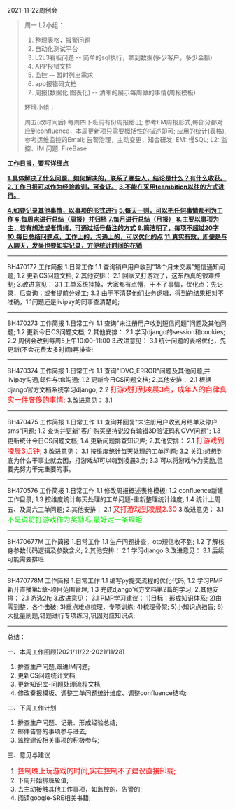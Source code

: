2021-11-22周例会

>周一
>L2小组：
>	1.	整理表格，报警问题
>	2.	自动化测试平台
>	3.	L2L3看板问题 -- 简单的sql执行，拿到数据(多少客户，多少金额)
>	4.	APP报错文档
>	5.	监控 -- 暂时列出需求
>	6.	app报错码文档
>	7.	周报(数据化,图表化) -- 清晰的展示每周做的事情(周报模板)
>
>环境小组：
>
>周五(改时间后)
>每周四下班前有份周报给出;
>参考EM周报形式,每部分都对应到confluence，本周更新项只需要概括性的描述即可;
>应用的统计(表格),参考运维监控的Email;
>告警治理，主动变更，知会研发;
>EM:	慢SQL;	L2:	监控、IM
>问题:	FireBase



<u>**工作日报，要写详细点</u>**

**<u>1.具体解决了什么问题，如何解决的，联系了哪些人，结论是什么？有什么收获。</u>**
**<u>2.工作日报可以作为经验教训，可查证。</u>**
**<u>3.不能在采用teambition以往的方式进行。</u>**

**<u>4.如要记录其他事情，以事项的形式进行</u>**
**<u>5.每天一则，可以把任何事情都列为工作</u>**
**<u>6.每周末进行总结（周报）并归档</u>**
**<u>7.每月进行总结（月报）</u>**
**<u>8.主要以事项为主，若有想法或者情绪，可通过括号备注的方式</u>**
**<u>9.简洁明了，每项不超过20字</u>**
**<u>10.每日总结问题点，工作上的，沟通上的，可以优化的点</u>**
**<u>11.真实有效，即便是与人聊天，发呆也要如实记录，方便统计时间的花销</u>**



---

BH470172 工作简报
1.日常工作
	1.1	查询销户用户收到“18个月未交易”短信通知问题;
	1.2	更新CS问题文档;
2.其他安排：	
	2.1	回家又打游戏了，这东西真的很难控制;
3.改进意见：
	3.1	工单系统挂掉，大家都有点懵，干不了事情，优化点：先记录，后查询；或者提前分好工;
	3.2	由于不清楚他们业务逻辑，得到的结果相对不准确，1.1问题还是livipay的同事查清楚的;


---

BH470273 工作简报
1.日常工作
	1.1	查询"未注册用户收到短信问题"问题及其他问题;
	1.2	更新今日CS问题文档;
2.其他安排：	
	2.1	学习django的session和cookies;
	2.2	周例会改到每周5上午10:00-11:00
3.改进意见：
	3.1	统计问题的表格优化，先更新(不会花费太多时间)再排查;

---

BH470374 工作简报
1.日常工作
	1.1	查询"IDVC_ERROR"问题及其他问题,并livipay沟通,邮件与ttk沟通;
	1.2	更新今日CS问题文档;
2.其他安排：	
	2.1	根据django官方文档系统学习django;
	2.2	<font size=3 color=red>打游戏打到凌晨3点，成年人的自律真实一件奢侈的事情;</font>
3.改进意见：
	3.1	

---

BH470475 工作简报
1.日常工作
	1.1	查询并回复"未注册用户收到月结单及停户sms"问题;
	1.2	查询并更新"客户购买坚持说没有输错3D验证码和CVV问题";
	1.3	更新统计今日CS问题文档;
	1.4	更新问题排查知识库;
2.其他安排：	
	2.1	<font size=3 color=red>打游戏到凌晨3点钟;</font>
3.改进意见：
	3.1	按维度统计每天处理的工单问题;
	3.2	关注:想想到底为什么干事业就会困，打游戏却可以嗨到凌晨3点;
	3.3	可以将游戏作为奖励,但要先努力干完重要的事。

---

BH470576 工作简报
1.日常工作
	1.1	修改周报概述表格模板;
	1.2	confluence新建工作目录;
	1.3	按维度统计每天处理的工单问题-重新整理统计维度;
	1.4	统计上周五、及周六工单问题;
2.其他安排：	
	2.1	<font size=3 color=red>又打游戏到凌晨2.30</font>
3.改进意见：
	3.1	<font size=3 color=gree>不是说将打游戏作为奖励吗,最好定一条规矩</font>

---

BH470677M 工作简报
1.日常工作
	1.1	生产问题排查，otp短信收不到;
	1.2	了解核身参数代码逻辑及参数含义;
2.其他安排：	
	2.1	学习django
3.改进意见：
	3.1	后续可能需要排班

---

BH470778M 工作简报
1.日常工作
	1.1	编写py提交流程的优化代码;
	1.2	学习PMP新开直播第5章-项目范围管理;
	1.3	完成django官方文档第2篇的学习;
2.其他安排：	
	2.1	游泳2h;
3.改进意见：
	3.1	PMP学习建议：
		1)目标：形成知识体系;
		2)由零到整，各个击破;
		3)重点难点梳理，专项训练;
		4)梳理骨架;
		5)小知识点扫盲;
		6)大批量刷题,错题进行专项练习,巩固对应知识点;

---

总结：

一、本周工作回顾(2021/11/22-2021/11/28)
1)	排查生产问题,跟进IM问题;
2)	更新CS问题统计文档;
3)	更新知识库-问题处理流程文档;
4)	修改奏报模板、调整工单问题统计维度、调整confluence结构;

二、下周工作计划
1)	排查生产问题、记录、形成经验总结;
2)	邮件告警的事项参与进去;
3)	监控建设相关事项的积极参与;

三、意见与建议
1)	<font size=3 color=red>控制晚上玩游戏的时间,实在控制不了建议直接卸载;</font>
2)	下周开始排班轮值;
3)	去主动接触其他工作事项，如监控的、告警的;
4)	阅读google-SRE相关书籍;